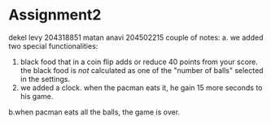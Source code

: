 # Assignment2
dekel levy
204318851
matan anavi
204502215
couple of notes:
a. we added two special functionalities:
1. black food that in a coin flip adds or reduce 40 points from your score. the black food is *not* calculated as one of the "number of balls" selected in the settings. 
2. we added a clock. when the pacman eats it, he gain 15 more seconds to his game.

b.when pacman eats all the balls, the game is over.
